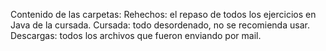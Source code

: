 Contenido de las carpetas:
Rehechos: el repaso de todos los ejercicios en Java de la cursada. 
Cursada: todo desordenado, no se recomienda usar.
Descargas: todos los archivos que fueron enviando por mail.
